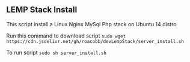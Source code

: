 ## LEMP Stack Install

This script install a Linux Nginx MySql Php stack on Ubuntu 14 distro

Run this command to download script `sudo wget https://cdn.jsdelivr.net/gh/roacobb/devLempStack/server_install.sh`

To run script `sudo sh server_install.sh`
